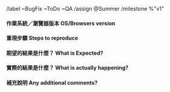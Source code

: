 /label ~BugFix ~ToDo ~QA
/assign @Summer
/milestone %"v1"

#### 作業系統／瀏覽器版本 OS/Browsers version

#### 重現步驟 Steps to reproduce

#### 期望的結果是什麼？ What is Expected?

#### 實際的結果是什麼？ What is actually happening?

#### 補充說明 Any additional comments?